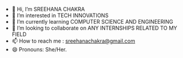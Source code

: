 - 👋 Hi, I’m SREEHANA CHAKRA
- 👀 I’m interested in TECH INNOVATIONS
- 🌱 I’m currently learning COMPUTER SCIENCE AND ENGINEERING
- 💞️ I’m looking to collaborate on ANY INTERNSHIPS RELATED TO MY FIELD
- 📫 How to reach me : sreehanachakra@gmail.com
- 😄 Pronouns: She/Her.

<!---
53227/53227 is a ✨ special ✨ repository because its `README.md` (this file) appears on your GitHub profile.
You can click the Preview link to take a look at your changes.
--->
